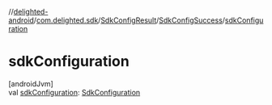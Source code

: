 //[delighted-android](../../../../index.md)/[com.delighted.sdk](../../index.md)/[SdkConfigResult](../index.md)/[SdkConfigSuccess](index.md)/[sdkConfiguration](sdk-configuration.md)

# sdkConfiguration

[androidJvm]\
val [sdkConfiguration](sdk-configuration.md): [SdkConfiguration](../../../com.delighted.sdk.domain/-sdk-configuration/index.md)
